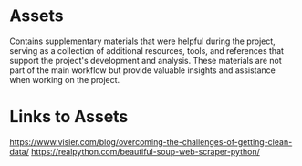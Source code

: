 # Assets

Contains supplementary materials that were helpful during the project, serving as a collection of additional resources, tools, and references that support the project's development and analysis. These materials are not part of the main workflow but provide valuable insights and assistance when working on the project.

# Links to Assets

https://www.visier.com/blog/overcoming-the-challenges-of-getting-clean-data/
https://realpython.com/beautiful-soup-web-scraper-python/
